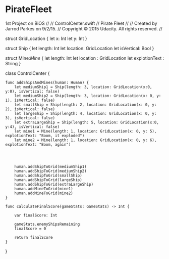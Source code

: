 # PirateFleet
1st Project on BiOS
//
//  ControlCenter.swift
//  Pirate Fleet
//
//  Created by Jarrod Parkes on 9/2/15.
//  Copyright © 2015 Udacity. All rights reserved.
//

struct GridLocation {
    let x: Int
    let y: Int
}

struct Ship {
    let length: Int
    let location: GridLocation
    let isVertical: Bool
}

struct Mine:_Mine_ {
    let length: Int
    let location : GridLocation
    let explotionText : String
}

class ControlCenter {
    
    func addShipsAndMines(human: Human) {
        let mediumShip1 = Ship(length: 3, location: GridLocation(x:0, y:0), isVertical: false)
        let mediumShip2 = Ship(length: 3, location: GridLocation(x: 0, y: 1), isVertical: false)
        let smallShip = Ship(length: 2, location: GridLocation(x: 0, y: 2), isVertical: false)
        let largeShip = Ship(length: 4, location: GridLocation(x: 0, y: 3), isVertical: false)
        let extraLargeShip = Ship(length: 5, location: GridLocation(x:0, y:4), isVertical: false)
        let mine1 = Mine(length: 1, location: GridLocation(x: 0, y: 5), explotionText: "Boom, it exploded")
        let mine2 = Mine(length: 1, location: GridLocation(x: 0, y: 6), explotionText: "Boom, again")
        
        
        
        
        human.addShipToGrid(mediumShip1)
        human.addShipToGrid(mediumShip2)
        human.addShipToGrid(smallShip)
        human.addShipToGrid(largeShip)
        human.addShipToGrid(extraLargeShip)
        human.addMineToGrid(mine1)
        human.addMineToGrid(mine2)
    }
    
    func calculateFinalScore(gameStats: GameStats) -> Int {
        
        var finalScore: Int
        
        gameStats.enemyShipsRemaining
        finalScore = 0
        
        return finalScore
    }
}
